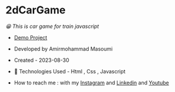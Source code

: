# 2dCarGame
*😁 This is car game for train javascript*
- [Demo Project](https://masoomi1396.github.io/2dCarGame/)
- Developed by Amirmohammad Masoumi
- Created - 2023-08-30
- 🤖 Technologies Used - Html , Css , Javascript

- How to reach me : with my
[Instagram](https://www.instagram.com/masoomi1402) and
[Linkedin](https://www.linkedin.com/in/masoumi1402) and
[Youtube](https://www.youtube.com/@masoomi1402)
